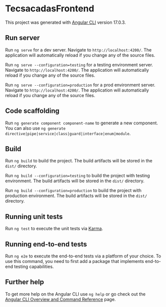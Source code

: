 # TecsacadasFrontend

This project was generated with [Angular CLI](https://github.com/angular/angular-cli) version 17.0.3.

## Run server

Run `ng serve` for a dev server. Navigate to `http://localhost:4200/`. The application will automatically reload if you change any of the source files.

Run `ng serve --configuration=testing` for a testing environment server. Navigate to `http://localhost:4200/`. The application will automatically reload if you change any of the source files.

Run `ng serve --configuration=production` for a prod environment server. Navigate to `http://localhost:4200/`. The application will automatically reload if you change any of the source files.

## Code scaffolding

Run `ng generate component component-name` to generate a new component. You can also use `ng generate directive|pipe|service|class|guard|interface|enum|module`.

## Build

Run `ng build` to build the project. The build artifacts will be stored in the `dist/` directory.

Run `ng build --configuration=testing` to build the project with testing environment. The build artifacts will be stored in the `dist/` directory.

Run `ng build --configuration=production` to build the project with production environment. The build artifacts will be stored in the `dist/` directory.

## Running unit tests

Run `ng test` to execute the unit tests via [Karma](https://karma-runner.github.io).

## Running end-to-end tests

Run `ng e2e` to execute the end-to-end tests via a platform of your choice. To use this command, you need to first add a package that implements end-to-end testing capabilities.

## Further help

To get more help on the Angular CLI use `ng help` or go check out the [Angular CLI Overview and Command Reference](https://angular.io/cli) page.

